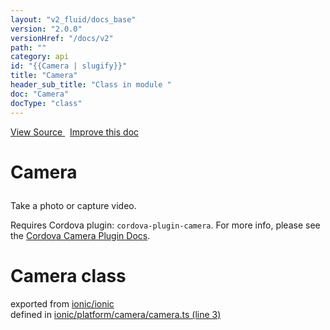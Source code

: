 ```yaml
---
layout: "v2_fluid/docs_base"
version: "2.0.0"
versionHref: "/docs/v2"
path: ""
category: api
id: "{{Camera | slugify}}"
title: "Camera"
header_sub_title: "Class in module "
doc: "Camera"
docType: "class"
---
```



<div class="improve-docs">
  <a href='http://github.com/driftyco/ionic2/tree/master/ionic/platform/camera/camera.ts#L2'>
    View Source
  </a>
  &nbsp;
  <a href='http://github.com/driftyco/ionic2/edit/master/ionic/platform/camera/camera.ts#L2'>
    Improve this doc
  </a>
</div>




<h1 class="api-title">

  Camera



</h1>





<p>Take a photo or capture video.</p>
<p>Requires Cordova plugin: <code>cordova-plugin-camera</code>. For more info, please see the <a href="https://github.com/apache/cordova-plugin-camera">Cordova Camera Plugin Docs</a>.</p>


<h1 class="class export">Camera <span class="type">class</span></h1>
<p class="module">exported from <a href='undefined'>ionic/ionic</a><br/>
defined in <a href="https://github.com/driftyco/ionic2/tree/master/ionic/platform/camera/camera.ts#L3-L155">ionic/platform/camera/camera.ts (line 3)</a>
</p>

